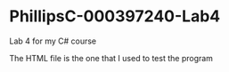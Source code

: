 # PhillipsC-000397240-Lab4
Lab 4 for my C# course


The HTML file is the one that I used to test the program
